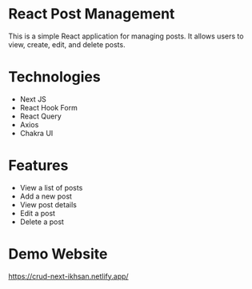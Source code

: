 # React Post Management
This is a simple React application for managing posts. It allows users to view, create, edit, and delete posts.

# Technologies 
- Next JS
- React Hook Form
- React Query
- Axios
- Chakra UI
# Features

- View a list of posts
- Add a new post
- View post details
- Edit a post
- Delete a post

# Demo Website
https://crud-next-ikhsan.netlify.app/
